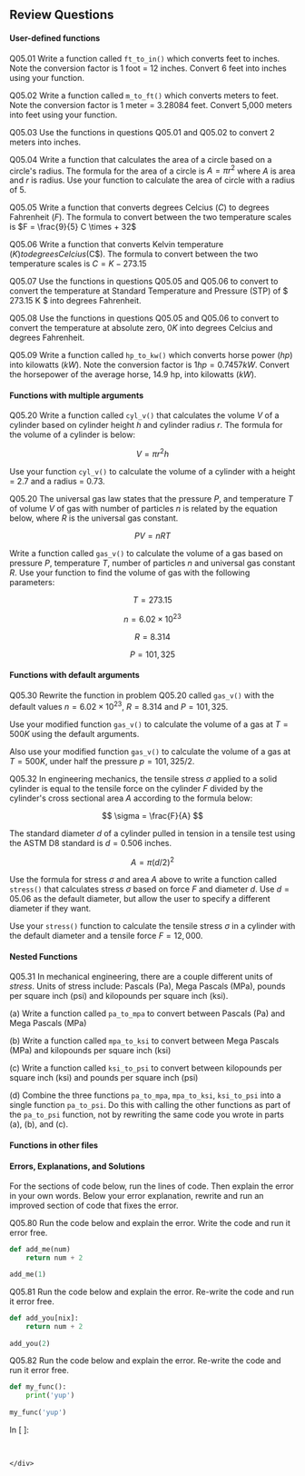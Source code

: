 
## Review Questions
#### User-defined functions

Q05.01 Write a function called ```ft_to_in()``` which converts feet to inches. Note the conversion factor is 1 foot = 12 inches. Convert 6 feet into inches using your function.

Q05.02 Write a function called ```m_to_ft()``` which converts meters to feet. Note the conversion factor is 1 meter =  3.28084 feet. Convert 5,000 meters into feet using your function.

Q05.03 Use the functions in questions Q05.01 and Q05.02 to convert 2 meters into inches.

Q05.04 Write a function that calculates the area of a circle based on a circle's radius. The formula for the area of a circle is $A = \pi r^2$ where $A$ is area and $r$ is radius. Use your function to calculate the area of circle with a radius of 5.

Q05.05 Write a function that converts degrees Celcius ($C$) to degrees Fahrenheit ($F$). The formula to convert between the two temperature scales is $F = \frac{9}{5} C \times + 32$

Q05.06 Write a function that converts Kelvin temperature ($K) to degrees Celcius ($C$). The formula to convert between the two temperature scales is $C = K - 273.15$

Q05.07 Use the functions in questions Q05.05 and Q05.06 to convert to convert the temperature at Standard Temperature and Pressure (STP) of $ 273.15 K $ into degrees Fahrenheit.

Q05.08 Use the functions in questions Q05.05 and Q05.06 to convert to convert the temperature at absolute zero, $0 K$ into degrees Celcius and degrees Fahrenheit.

Q05.09 Write a function called ```hp_to_kw()``` which converts horse power ($hp$) into kilowatts ($kW$). Note the conversion factor is $1 hp =  0.7457 kW$. Convert the horsepower of the average horse, 14.9 hp, into kilowatts ($kW$).
#### Functions with multiple arguments

Q05.20 Write a function called ```cyl_v()``` that calculates the volume $V$ of a cylinder based on cylinder height $h$ and cylinder radius $r$. The formula for the volume of a cylinder is below:

$$ V = \pi r^2 h $$

Use your function ```cyl_v()``` to calculate the volume of a cylinder with a height = 2.7 and a radius = 0.73.

Q05.20 The universal gas law states that the pressure $P$,  and temperature $T$ of volume $V$ of gas with number of particles $n$ is related by the equation below, where $R$ is the universal gas constant.

$$ PV = nRT $$

Write a function called ```gas_v()``` to calculate the volume of a gas based on pressure $P$, temperature $T$, number of particles $n$ and universal gas constant $R$. Use your function to find the volume of gas with the following parameters:

$$ T = 273.15$$

$$ n = 6.02 \times 10^{23} $$

$$ R = 8.314 $$

$$ P = 101,325 $$
#### Functions with default arguments

Q05.30 Rewrite the function in problem Q05.20 called ```gas_v()``` with the default values $n = 6.02 \times 10^{23}$, $R = 8.314$ and $P = 101,325$.

Use your modified function ```gas_v()``` to calculate the volume of a gas at $T = 500 K$ using the default arguments.

Also use your modified function ```gas_v()``` to calculate the volume of a gas at $T = 500K$, under half the pressure $p = 101,325/2$.

Q05.32 In engineering mechanics, the tensile stress $\sigma$ applied to a solid cylinder is equal to the tensile force on the cylinder $F$ divided by the cylinder's cross sectional area $A$ according to the formula below:

$$ \sigma = \frac{F}{A} $$

The standard diameter $d$ of a cylinder pulled in tension in a tensile test using the ASTM D8 standard is $d=0.506$ inches. 

$$ A = \pi(d/2)^2 $$

Use the formula for stress $\sigma$ and area $A$ above to write a function called ```stress()``` that calculates stress $\sigma$ based on force $F$ and diameter $d$. Use $d=05.06$ as the default diameter, but allow the user to specify a different diameter if they want.

Use your ```stress()``` function to calculate the tensile stress $\sigma$ in a cylinder with the default diameter and a tensile force $F = 12,000$.
#### Nested Functions

Q05.31 In mechanical engineering, there are a couple different units of _stress_. Units of stress include: Pascals (Pa), Mega Pascals (MPa), pounds per square inch (psi) and kilopounds per square inch (ksi). 

 (a) Write a function called ```pa_to_mpa``` to convert between Pascals (Pa) and Mega Pascals (MPa)
 
 (b) Write a function called ```mpa_to_ksi``` to convert between Mega Pascals (MPa) and kilopounds per square inch (ksi)
 
 (c) Write a function called ```ksi_to_psi``` to convert between kilopounds per square inch (ksi) and pounds per square inch (psi)
 
 (d) Combine the three functions ```pa_to_mpa```, ```mpa_to_ksi```, ```ksi_to_psi``` into a single function ```pa_to_psi```. Do this with calling the other functions as part of the ```pa_to_psi``` function, not by rewriting the same code you wrote in parts (a), (b), and (c).
#### Functions in other files
#### Errors, Explanations, and Solutions

For the sections of code below, run the lines of code. Then explain the error in your own words. Below your error explanation, rewrite and run an improved section of code that fixes the error.

Q05.80 Run the code below and explain the error. Write the code and run it error free.

```python
def add_me(num)
    return num + 2

add_me(1)
```

Q05.81 Run the code below and explain the error. Re-write the code and run it error free.

```python
def add_you[nix]:
    return num + 2
    
add_you(2)
```

Q05.82 Run the code below and explain the error. Re-write the code and run it error free.

```python
def my_func():
    print('yup')
    
my_func('yup')
```
<div class="cell border-box-sizing code_cell rendered">
<div class="input">
<div class="prompt input_prompt">In&nbsp;[&nbsp;]:</div>
<div class="inner_cell">
    <div class="input_area">
<div class=" highlight hl-ipython3"><pre><span></span> 
</pre></div>

    </div>
</div>
</div>

</div>
 

